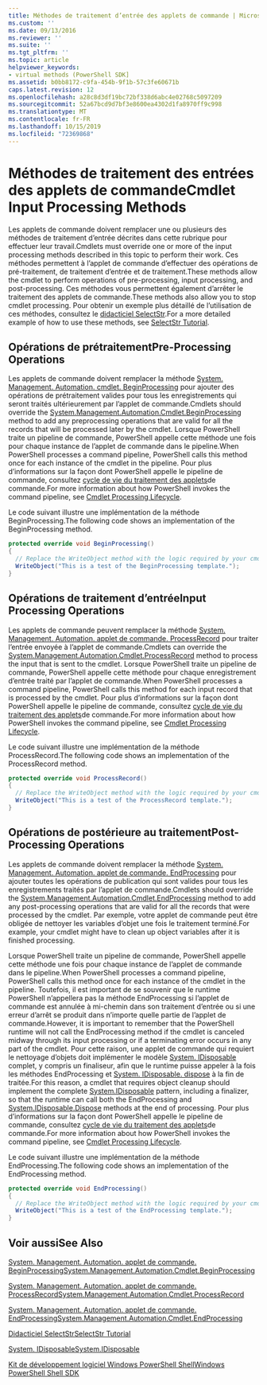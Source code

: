 ```yaml
---
title: Méthodes de traitement d’entrée des applets de commande | Microsoft Docs
ms.custom: ''
ms.date: 09/13/2016
ms.reviewer: ''
ms.suite: ''
ms.tgt_pltfrm: ''
ms.topic: article
helpviewer_keywords:
- virtual methods (PowerShell SDK]
ms.assetid: b0bb8172-c9fa-454b-9f1b-57c3fe60671b
caps.latest.revision: 12
ms.openlocfilehash: a28c8d3df19bc72bf338d6abc4e02768c5097209
ms.sourcegitcommit: 52a67bcd9d7bf3e8600ea4302d1fa8970ff9c998
ms.translationtype: MT
ms.contentlocale: fr-FR
ms.lasthandoff: 10/15/2019
ms.locfileid: "72369868"
---
```

# <a name="cmdlet-input-processing-methods"></a><span data-ttu-id="a21b1-102">Méthodes de traitement des entrées des applets de commande</span><span class="sxs-lookup"><span data-stu-id="a21b1-102">Cmdlet Input Processing Methods</span></span>

<span data-ttu-id="a21b1-103">Les applets de commande doivent remplacer une ou plusieurs des méthodes de traitement d’entrée décrites dans cette rubrique pour effectuer leur travail.</span><span class="sxs-lookup"><span data-stu-id="a21b1-103">Cmdlets must override one or more of the input processing methods described in this topic to perform their work.</span></span>
<span data-ttu-id="a21b1-104">Ces méthodes permettent à l’applet de commande d’effectuer des opérations de pré-traitement, de traitement d’entrée et de traitement.</span><span class="sxs-lookup"><span data-stu-id="a21b1-104">These methods allow the cmdlet to perform operations of pre-processing, input processing, and post-processing.</span></span>
<span data-ttu-id="a21b1-105">Ces méthodes vous permettent également d’arrêter le traitement des applets de commande.</span><span class="sxs-lookup"><span data-stu-id="a21b1-105">These methods also allow you to stop cmdlet processing.</span></span>
<span data-ttu-id="a21b1-106">Pour obtenir un exemple plus détaillé de l’utilisation de ces méthodes, consultez le [didacticiel SelectStr](selectstr-tutorial.md).</span><span class="sxs-lookup"><span data-stu-id="a21b1-106">For a more detailed example of how to use these methods, see [SelectStr Tutorial](selectstr-tutorial.md).</span></span>

## <a name="pre-processing-operations"></a><span data-ttu-id="a21b1-107">Opérations de prétraitement</span><span class="sxs-lookup"><span data-stu-id="a21b1-107">Pre-Processing Operations</span></span>

<span data-ttu-id="a21b1-108">Les applets de commande doivent remplacer la méthode [System. Management. Automation. cmdlet. BeginProcessing](/dotnet/api/System.Management.Automation.Cmdlet.BeginProcessing) pour ajouter des opérations de prétraitement valides pour tous les enregistrements qui seront traités ultérieurement par l’applet de commande.</span><span class="sxs-lookup"><span data-stu-id="a21b1-108">Cmdlets should override the [System.Management.Automation.Cmdlet.BeginProcessing](/dotnet/api/System.Management.Automation.Cmdlet.BeginProcessing) method to add any preprocessing operations that are valid for all the records that will be processed later by the cmdlet.</span></span>
<span data-ttu-id="a21b1-109">Lorsque PowerShell traite un pipeline de commande, PowerShell appelle cette méthode une fois pour chaque instance de l’applet de commande dans le pipeline.</span><span class="sxs-lookup"><span data-stu-id="a21b1-109">When PowerShell processes a command pipeline, PowerShell calls this method once for each instance of the cmdlet in the pipeline.</span></span>
<span data-ttu-id="a21b1-110">Pour plus d’informations sur la façon dont PowerShell appelle le pipeline de commande, consultez [cycle de vie du traitement des applets](/previous-versions/ms714429(v=vs.85))de commande.</span><span class="sxs-lookup"><span data-stu-id="a21b1-110">For more information about how PowerShell invokes the command pipeline, see [Cmdlet Processing Lifecycle](/previous-versions/ms714429(v=vs.85)).</span></span>

<span data-ttu-id="a21b1-111">Le code suivant illustre une implémentation de la méthode BeginProcessing.</span><span class="sxs-lookup"><span data-stu-id="a21b1-111">The following code shows an implementation of the BeginProcessing method.</span></span>

```csharp
protected override void BeginProcessing()
{
  // Replace the WriteObject method with the logic required by your cmdlet.
  WriteObject("This is a test of the BeginProcessing template.");
}
```

## <a name="input-processing-operations"></a><span data-ttu-id="a21b1-112">Opérations de traitement d’entrée</span><span class="sxs-lookup"><span data-stu-id="a21b1-112">Input Processing Operations</span></span>

<span data-ttu-id="a21b1-113">Les applets de commande peuvent remplacer la méthode [System. Management. Automation. applet de commande. ProcessRecord](/dotnet/api/System.Management.Automation.Cmdlet.ProcessRecord) pour traiter l’entrée envoyée à l’applet de commande.</span><span class="sxs-lookup"><span data-stu-id="a21b1-113">Cmdlets can override the [System.Management.Automation.Cmdlet.ProcessRecord](/dotnet/api/System.Management.Automation.Cmdlet.ProcessRecord) method to process the input that is sent to the cmdlet.</span></span>
<span data-ttu-id="a21b1-114">Lorsque PowerShell traite un pipeline de commande, PowerShell appelle cette méthode pour chaque enregistrement d’entrée traité par l’applet de commande.</span><span class="sxs-lookup"><span data-stu-id="a21b1-114">When PowerShell processes a command pipeline, PowerShell calls this method for each input record that is processed by the cmdlet.</span></span>
<span data-ttu-id="a21b1-115">Pour plus d’informations sur la façon dont PowerShell appelle le pipeline de commande, consultez [cycle de vie du traitement des applets](/previous-versions/ms714429(v=vs.85))de commande.</span><span class="sxs-lookup"><span data-stu-id="a21b1-115">For more information about how PowerShell invokes the command pipeline, see [Cmdlet Processing Lifecycle](/previous-versions/ms714429(v=vs.85)).</span></span>

<span data-ttu-id="a21b1-116">Le code suivant illustre une implémentation de la méthode ProcessRecord.</span><span class="sxs-lookup"><span data-stu-id="a21b1-116">The following code shows an implementation of the ProcessRecord method.</span></span>

```csharp
protected override void ProcessRecord()
{
  // Replace the WriteObject method with the logic required by your cmdlet.
  WriteObject("This is a test of the ProcessRecord template.");
}
```

## <a name="post-processing-operations"></a><span data-ttu-id="a21b1-117">Opérations de postérieure au traitement</span><span class="sxs-lookup"><span data-stu-id="a21b1-117">Post-Processing Operations</span></span>

<span data-ttu-id="a21b1-118">Les applets de commande doivent remplacer la méthode [System. Management. Automation. applet de commande. EndProcessing](/dotnet/api/System.Management.Automation.Cmdlet.EndProcessing) pour ajouter toutes les opérations de publication qui sont valides pour tous les enregistrements traités par l’applet de commande.</span><span class="sxs-lookup"><span data-stu-id="a21b1-118">Cmdlets should override the [System.Management.Automation.Cmdlet.EndProcessing](/dotnet/api/System.Management.Automation.Cmdlet.EndProcessing) method to add any post-processing operations that are valid for all the records that were processed by the cmdlet.</span></span>
<span data-ttu-id="a21b1-119">Par exemple, votre applet de commande peut être obligée de nettoyer les variables d’objet une fois le traitement terminé.</span><span class="sxs-lookup"><span data-stu-id="a21b1-119">For example, your cmdlet might have to clean up object variables after it is finished processing.</span></span>

<span data-ttu-id="a21b1-120">Lorsque PowerShell traite un pipeline de commande, PowerShell appelle cette méthode une fois pour chaque instance de l’applet de commande dans le pipeline.</span><span class="sxs-lookup"><span data-stu-id="a21b1-120">When PowerShell processes a command pipeline, PowerShell calls this method once for each instance of the cmdlet in the pipeline.</span></span>
<span data-ttu-id="a21b1-121">Toutefois, il est important de se souvenir que le runtime PowerShell n’appellera pas la méthode EndProcessing si l’applet de commande est annulée à mi-chemin dans son traitement d’entrée ou si une erreur d’arrêt se produit dans n’importe quelle partie de l’applet de commande.</span><span class="sxs-lookup"><span data-stu-id="a21b1-121">However, it is important to remember that the PowerShell runtime will not call the EndProcessing method if the cmdlet is canceled midway through its input processing or if a terminating error occurs in any part of the cmdlet.</span></span>
<span data-ttu-id="a21b1-122">Pour cette raison, une applet de commande qui requiert le nettoyage d’objets doit implémenter le modèle [System. IDisposable](/dotnet/api/System.IDisposable) complet, y compris un finaliseur, afin que le runtime puisse appeler à la fois les méthodes EndProcessing et [System. IDisposable. dispose](/dotnet/api/System.IDisposable.Dispose) à la fin de traitée.</span><span class="sxs-lookup"><span data-stu-id="a21b1-122">For this reason, a cmdlet that requires object cleanup should implement the complete [System.IDisposable](/dotnet/api/System.IDisposable) pattern, including a finalizer, so that the runtime can call both the EndProcessing and [System.IDisposable.Dispose](/dotnet/api/System.IDisposable.Dispose) methods at the end of processing.</span></span>
<span data-ttu-id="a21b1-123">Pour plus d’informations sur la façon dont PowerShell appelle le pipeline de commande, consultez [cycle de vie du traitement des applets](/previous-versions/ms714429(v=vs.85))de commande.</span><span class="sxs-lookup"><span data-stu-id="a21b1-123">For more information about how PowerShell invokes the command pipeline, see [Cmdlet Processing Lifecycle](/previous-versions/ms714429(v=vs.85)).</span></span>

<span data-ttu-id="a21b1-124">Le code suivant illustre une implémentation de la méthode EndProcessing.</span><span class="sxs-lookup"><span data-stu-id="a21b1-124">The following code shows an implementation of the EndProcessing method.</span></span>

```csharp
protected override void EndProcessing()
{
  // Replace the WriteObject method with the logic required by your cmdlet.
  WriteObject("This is a test of the EndProcessing template.");
}
```

## <a name="see-also"></a><span data-ttu-id="a21b1-125">Voir aussi</span><span class="sxs-lookup"><span data-stu-id="a21b1-125">See Also</span></span>

[<span data-ttu-id="a21b1-126">System. Management. Automation. applet de commande. BeginProcessing</span><span class="sxs-lookup"><span data-stu-id="a21b1-126">System.Management.Automation.Cmdlet.BeginProcessing</span></span>](/dotnet/api/System.Management.Automation.Cmdlet.BeginProcessing)

[<span data-ttu-id="a21b1-127">System. Management. Automation. applet de commande. ProcessRecord</span><span class="sxs-lookup"><span data-stu-id="a21b1-127">System.Management.Automation.Cmdlet.ProcessRecord</span></span>](/dotnet/api/System.Management.Automation.Cmdlet.ProcessRecord)

[<span data-ttu-id="a21b1-128">System. Management. Automation. applet de commande. EndProcessing</span><span class="sxs-lookup"><span data-stu-id="a21b1-128">System.Management.Automation.Cmdlet.EndProcessing</span></span>](/dotnet/api/System.Management.Automation.Cmdlet.EndProcessing)

[<span data-ttu-id="a21b1-129">Didacticiel SelectStr</span><span class="sxs-lookup"><span data-stu-id="a21b1-129">SelectStr Tutorial</span></span>](selectstr-tutorial.md)

[<span data-ttu-id="a21b1-130">System. IDisposable</span><span class="sxs-lookup"><span data-stu-id="a21b1-130">System.IDisposable</span></span>](/dotnet/api/System.IDisposable)

[<span data-ttu-id="a21b1-131">Kit de développement logiciel Windows PowerShell Shell</span><span class="sxs-lookup"><span data-stu-id="a21b1-131">Windows PowerShell Shell SDK</span></span>](../windows-powershell-reference.md)
